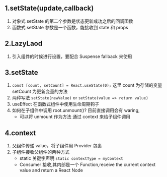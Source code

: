 ## 1.setState(update,callback)

1. 对象式 setState 的第二个参数是状态更新成功之后的回调函数
2. 函数式 setState 参数是一个函数，能接收到 state 和 props

## 2.LazyLaod

1. 引入组件的时候进行设置，要配合 Suspense fallback 来使用

## 3.setState

1. `const [count, setCount] = React.useState(0);` 这里 count 为存储的变量 setCount 为更新变量的方法
2. 两种写法 `setState(newValue)` or `setState(value => return value)`
3. useEffect 在函数式组件中使用生命周期钩子
4. 如何在子组件中调用 root.unmount()? 目前直接调用会有 waring,
   - 可以将 unmount 作为方法 通过 context 来给子组件调用

## 4.context

1. 父组件传递 value，将子组件用 Provider 包裹
2. 子组件接收父组件的两种方式
   - static 关键字声明 `static contextType = myContext`
   - Consumer 接收,其内部是一个 Function,receive the current context value and return a React Node
